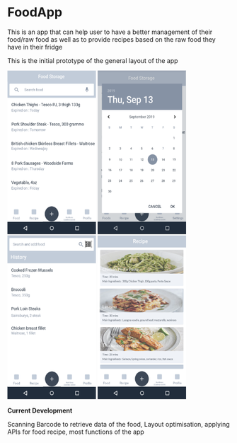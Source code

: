 # FoodApp

This is an app that can help user to have a better management of their food/raw food as well as to provide recipes based on the raw food they have in their fridge

This is the initial prototype of the general layout of the app

<img src="https://github.com/willlam98/FoodApp/blob/master/FoodAppPrototypeImages/FoodStorage.png" height="370" width="200">      <img src="https://github.com/willlam98/FoodApp/blob/master/FoodAppPrototypeImages/ChooseDate.png" height="370" width="200">     <img src="https://github.com/willlam98/FoodApp/blob/master/FoodAppPrototypeImages/ScanBarcode.png" height="370" width="200">      <img src="https://github.com/willlam98/FoodApp/blob/master/FoodAppPrototypeImages/Recipe.png" height="370" width="200">


****************************************************Current Development****************************************************

Scanning Barcode to retrieve data of the food, Layout optimisation, applying APIs for food recipe, most functions of the app


